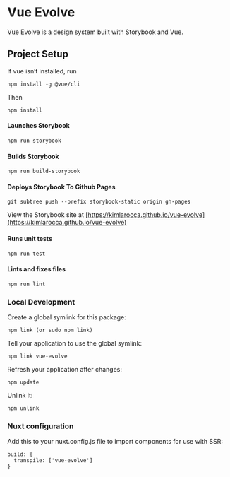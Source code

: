 # Vue Evolve

Vue Evolve is a design system built with Storybook and Vue.

## Project Setup

If vue isn’t installed, run

```
npm install -g @vue/cli
```

Then

```
npm install
```

#### Launches Storybook
```
npm run storybook
```

#### Builds Storybook

```
npm run build-storybook
```

#### Deploys Storybook To Github Pages

```
git subtree push --prefix storybook-static origin gh-pages
```

View the Storybook site at [https://kimlarocca.github.io/vue-evolve](https://kimlarocca.github.io/vue-evolve)

#### Runs unit tests

```
npm run test
```

#### Lints and fixes files

```
npm run lint
```

### Local Development

Create a global symlink for this package:

```
npm link (or sudo npm link)
```

Tell your application to use the global symlink:

```
npm link vue-evolve
```

Refresh your application after changes:

```
npm update
```

Unlink it:

```
npm unlink
```

### Nuxt configuration

Add this to your nuxt.config.js file to import components for use with SSR:

```
build: {
  transpile: ['vue-evolve']
}
```
